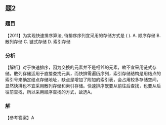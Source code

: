 ## 题2
### 题目
【2011】为实现快速排序算法, 待排序序列宜采用的存储方式是 ( ).
A. 顺序存储 B. 散列存储 C. 链式存储 D. 索引存储
### 分析
【解析】对于快速排序，因为交换的元素并不是相邻的元素，故不宜采用链式存储。散列存储适用于直接查找元素，而快排需遍历序列，索引存储结构是用结点的索引号来确定结点存储地址，缺点是增加了附加的索引表，会占用较多存储空间，显然快排也不宜采用散列存储和索引存储。快速排序既要从前往后查找，也要从后往前查找，所以采用顺序查找的方式，故选A。
### 解
【参考答案】A